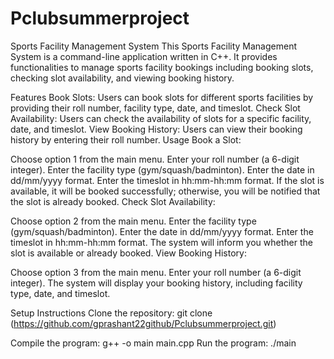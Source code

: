 # Pclubsummerproject
Sports Facility Management System
This Sports Facility Management System is a command-line application written in C++. It provides functionalities to manage sports facility bookings including booking slots, checking slot availability, and viewing booking history.

Features
Book Slots: Users can book slots for different sports facilities by providing their roll number, facility type, date, and timeslot.
Check Slot Availability: Users can check the availability of slots for a specific facility, date, and timeslot.
View Booking History: Users can view their booking history by entering their roll number.
Usage
Book a Slot:

Choose option 1 from the main menu.
Enter your roll number (a 6-digit integer).
Enter the facility type (gym/squash/badminton).
Enter the date in dd/mm/yyyy format.
Enter the timeslot in hh:mm-hh:mm format.
If the slot is available, it will be booked successfully; otherwise, you will be notified that the slot is already booked.
Check Slot Availability:

Choose option 2 from the main menu.
Enter the facility type (gym/squash/badminton).
Enter the date in dd/mm/yyyy format.
Enter the timeslot in hh:mm-hh:mm format.
The system will inform you whether the slot is available or already booked.
View Booking History:

Choose option 3 from the main menu.
Enter your roll number (a 6-digit integer).
The system will display your booking history, including facility type, date, and timeslot.



Setup Instructions
Clone the repository: git clone (https://github.com/gprashant22github/Pclubsummerproject.git)


Compile the program: g++ -o main main.cpp
Run the program: ./main
